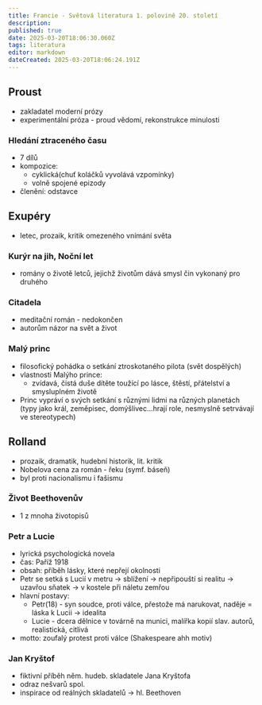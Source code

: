 ```yaml
---
title: Francie - Světová literatura 1. polovině 20. století
description: 
published: true
date: 2025-03-20T18:06:30.060Z
tags: literatura
editor: markdown
dateCreated: 2025-03-20T18:06:24.191Z
---
```


## Proust
- zakladatel moderní prózy
- experimentální próza - proud vědomí, rekonstrukce minulosti

### Hledání ztraceného času
- 7 dílů
- kompozice: 
	- cyklická(chuť koláčků vyvolává vzpomínky)
	- volně spojené epizody
- členění: odstavce

## Exupéry
- letec, prozaik, kritik omezeného vnímání světa

### Kurýr na jih, Noční let 
- romány o životě letců, jejichž životům dává smysl čin vykonaný pro druhého
	
### Citadela
- meditační román - nedokončen
- autorům názor na svět a život
	
### Malý princ
- filosofický pohádka o setkání ztroskotaného pilota (svět dospělých)
- vlastnosti Malýho prince:
	- zvídavá, čistá duše dítěte toužící po lásce, štěstí, přátelství a smysluplném životě
- Princ vypráví o svých setkání s různými lidmi na různých planetách (typy jako král, zeměpisec, domýšlivec...hrají role, nesmyslně setrvávají ve stereotypech)

## Rolland
- prozaik, dramatik, hudební historik, lit. kritik
- Nobelova cena za román - řeku (symf. báseň)
- byl proti nacionalismu i fašismu

### Život Beethovenův
- 1 z mnoha životopisů
	
### Petr a Lucie
- lyrická psychologická novela
- čas: Paříž 1918
- obsah: příběh lásky, které nepřejí okolnosti
- Petr se setká s Lucií v metru ->  sblížení -> nepřipouští si realitu -> uzavřou sňatek -> v kostele při náletu zemřou
- hlavní postavy: 
	- Petr(18) - syn soudce, proti válce, přestože má narukovat, naděje = láska k Lucii -> idealita
	- Lucie - dcera dělnice v továrně na munici, malířka kopií slav. autorů, realistická, citlivá
- motto: zoufalý protest proti válce (Shakespeare ahh motiv)
	
### Jan Kryštof
- fiktivní příběh něm. hudeb. skladatele Jana Kryštofa
- odraz nešvarů spol.
- inspirace od reálných skladatelů -> hl. Beethoven